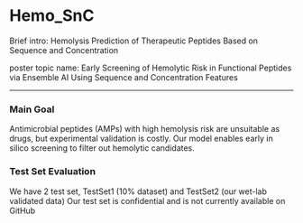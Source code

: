 # Hemo_SnC
Brief intro: Hemolysis Prediction of Therapeutic Peptides Based on Sequence and Concentration

poster topic name: Early Screening of Hemolytic Risk in Functional Peptides via Ensemble AI Using Sequence and Concentration Features

---

### Main Goal 
Antimicrobial peptides (AMPs) with high hemolysis risk are unsuitable as drugs, but experimental validation is costly. Our model enables early in silico screening to filter out hemolytic candidates.

### Test Set Evaluation
We have 2 test set, TestSet1 (10% dataset) and TestSet2 (our wet-lab validated data)
Our test set is confidential and is not currently available on GitHub

